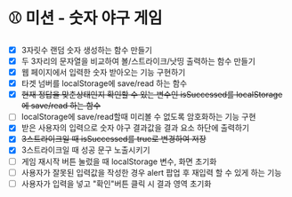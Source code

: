 # ⚾ 미션 - 숫자 야구 게임

- [x] 3자릿수 랜덤 숫자 생성하는 함수 만들기
- [x] 두 3자리의 문자열을 비교하여 볼/스트라이크/낫띵 출력하는 함수 만들기
- [x] 웹 페이지에서 입력한 숫자 받아오는 기능 구현하기
- [x] 타겟 넘버를 localStorage에 save/read 하는 함수
- [x] <del>현재 정답을 맞춘상태인지 확인할 수 있는 변수인 isSuccessed를 localStorage에 save/read 하는 함수</del>
- [ ] localStorage에 save/read할때 미리볼 수 없도록 암호화하는 기능 구현
- [x] 받은 사용자의 입력으로 숫자 야구 결과값을 결과 요소 하단에 출력하기
- [x] <del>3스트라이크일 때 isSuccessed를 true로 변경하여 저장</del>
- [x] 3스트라이크일 때 성공 문구 노출시키기
- [ ] 게임 재시작 버튼 눌렀을 때 localStorage 변수, 화면 초기화
- [ ] 사용자가 잘못된 입력값을 작성한 경우 alert 팝업 후 재입력 할 수 있게 하는 기능
- [ ] 사용자가 입력을 넣고 "확인"버튼 클릭 시 결과 영역 초기화
